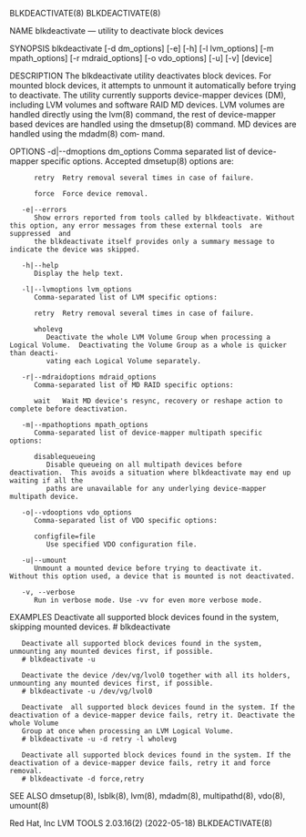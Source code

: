 BLKDEACTIVATE(8)															      BLKDEACTIVATE(8)

NAME
       blkdeactivate — utility to deactivate block devices

SYNOPSIS
       blkdeactivate [-d dm_options] [-e] [-h] [-l lvm_options] [-m mpath_options] [-r mdraid_options] [-o vdo_options] [-u] [-v] [device]

DESCRIPTION
       The  blkdeactivate  utility  deactivates block devices. For mounted block devices, it attempts to unmount it automatically before trying to deactivate.
       The utility currently supports device-mapper devices (DM), including LVM volumes and software RAID MD devices. LVM volumes are handled  directly	 using
       the  lvm(8)  command, the rest of device-mapper based devices are handled using the dmsetup(8) command.	MD devices are handled using the mdadm(8) com‐
       mand.

OPTIONS
       -d|--dmoptions dm_options
	      Comma separated list of device-mapper specific options.  Accepted dmsetup(8) options are:

	      retry  Retry removal several times in case of failure.

	      force  Force device removal.

       -e|--errors
	      Show errors reported from tools called by blkdeactivate. Without this option, any error messages from these external tools  are  suppressed  and
	      the blkdeactivate itself provides only a summary message to indicate the device was skipped.

       -h|--help
	      Display the help text.

       -l|--lvmoptions lvm_options
	      Comma-separated list of LVM specific options:

	      retry  Retry removal several times in case of failure.

	      wholevg
		     Deactivate the whole LVM Volume Group when processing a Logical Volume.  Deactivating the Volume Group as a whole is quicker than deacti‐
		     vating each Logical Volume separately.

       -r|--mdraidoptions mdraid_options
	      Comma-separated list of MD RAID specific options:

	      wait   Wait MD device's resync, recovery or reshape action to complete before deactivation.

       -m|--mpathoptions mpath_options
	      Comma-separated list of device-mapper multipath specific options:

	      disablequeueing
		     Disable queueing on all multipath devices before deactivation.  This avoids a situation where blkdeactivate may end up waiting if all the
		     paths are unavailable for any underlying device-mapper multipath device.

       -o|--vdooptions vdo_options
	      Comma-separated list of VDO specific options:

	      configfile=file
		     Use specified VDO configuration file.

       -u|--umount
	      Unmount a mounted device before trying to deactivate it.	Without this option used, a device that is mounted is not deactivated.

       -v, --verbose
	      Run in verbose mode. Use -vv for even more verbose mode.

EXAMPLES
       Deactivate all supported block devices found in the system, skipping mounted devices.
       # blkdeactivate

       Deactivate all supported block devices found in the system, unmounting any mounted devices first, if possible.
       # blkdeactivate -u

       Deactivate the device /dev/vg/lvol0 together with all its holders, unmounting any mounted devices first, if possible.
       # blkdeactivate -u /dev/vg/lvol0

       Deactivate  all supported block devices found in the system. If the deactivation of a device-mapper device fails, retry it. Deactivate the whole Volume
       Group at once when processing an LVM Logical Volume.
       # blkdeactivate -u -d retry -l wholevg

       Deactivate all supported block devices found in the system. If the deactivation of a device-mapper device fails, retry it and force removal.
       # blkdeactivate -d force,retry

SEE ALSO
       dmsetup(8), lsblk(8), lvm(8), mdadm(8), multipathd(8), vdo(8), umount(8)

Red Hat, Inc						       LVM TOOLS 2.03.16(2) (2022-05-18)					      BLKDEACTIVATE(8)
